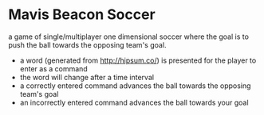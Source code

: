 Mavis Beacon Soccer 
===================

a game of single/multiplayer one dimensional soccer where the goal is to push the ball towards the opposing team's goal. 

* a word (generated from http://hipsum.co/) is presented for the player to enter as a command
* the word will change after a time interval
* a correctly entered command advances the ball towards the opposing team's goal
* an incorrectly entered command advances the ball towards your goal
